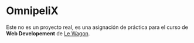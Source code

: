 # OmnipeliX
Este no es un proyecto real, es una asignación de práctica para el curso de **Web Developement** de [Le Wagon](http://lewagon.com).
